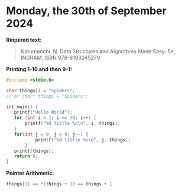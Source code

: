 # Monday, the 30th of September 2024

**Required text:**
> Karumanchi. N, Data Structures and Algorithms Made Easy: 5e, INGRAM, ISBN 978-8193245279

**Printing 1-10 and then 9-1:**
 ```C
 #include <stdio.h>

char things[] = "Spiders";
// or char* things = "Spiders";

int main() {
    printf("Hello World");
    for (int i = 1; i <= 10; i++) {
        printf("%d little %c\n", i, things);
    }
    for(int j = 9; j > 0; j--) {
            printf("%d little %c\n", j, things);
        }
    printf(things);
    return 0;
}
```

**Pointer Arithmetic:**
```C
things[1] == *(things + 1) == things + 1
```